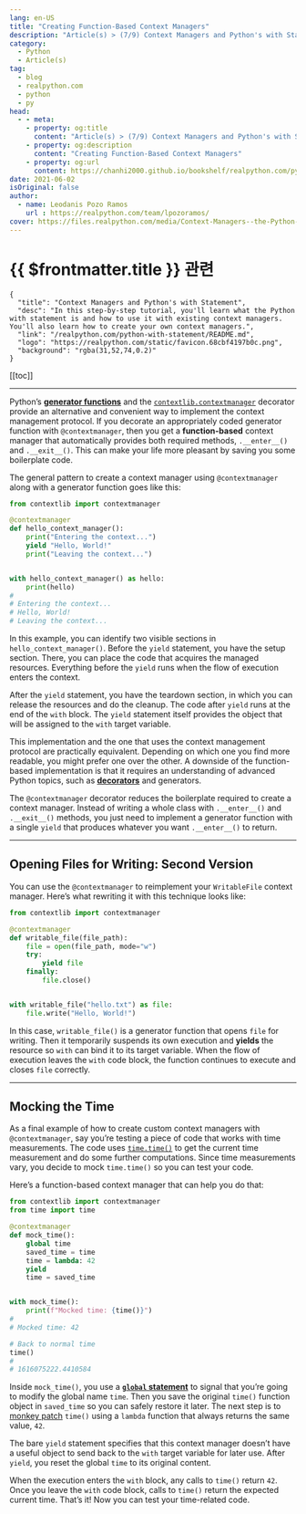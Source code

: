 ```yaml
---
lang: en-US
title: "Creating Function-Based Context Managers"
description: "Article(s) > (7/9) Context Managers and Python's with Statement"
category:
  - Python
  - Article(s)
tag:
  - blog
  - realpython.com
  - python
  - py
head:
  - - meta:
    - property: og:title
      content: "Article(s) > (7/9) Context Managers and Python's with Statement"
    - property: og:description
      content: "Creating Function-Based Context Managers"
    - property: og:url
      content: https://chanhi2000.github.io/bookshelf/realpython.com/python-with-statement/creating-function-based-context-managers.html
date: 2021-06-02
isOriginal: false
author:
  - name: Leodanis Pozo Ramos
    url : https://realpython.com/team/lpozoramos/
cover: https://files.realpython.com/media/Context-Managers--the-Python-with-Statement_Watermarked.3774ffbe2514.jpg
---
```


# {{ $frontmatter.title }} 관련

```component VPCard
{
  "title": "Context Managers and Python's with Statement",
  "desc": "In this step-by-step tutorial, you'll learn what the Python with statement is and how to use it with existing context managers. You'll also learn how to create your own context managers.",
  "link": "/realpython.com/python-with-statement/README.md",
  "logo": "https://realpython.com/static/favicon.68cbf4197b0c.png",
  "background": "rgba(31,52,74,0.2)"
}
```

[[toc]]

---

<SiteInfo
  name="Context Managers and Python's with Statement"
  desc="In this step-by-step tutorial, you'll learn what the Python with statement is and how to use it with existing context managers. You'll also learn how to create your own context managers."
  url="https://realpython.com/python-with-statement#creating-function-based-context-managers"
  logo="https://realpython.com/static/favicon.68cbf4197b0c.png"
  preview="https://files.realpython.com/media/Context-Managers--the-Python-with-Statement_Watermarked.3774ffbe2514.jpg"/>

Python’s [**generator functions**](/realpython.com/introduction-to-python-generators.md) and the [<FontIcon icon="fa-brands fa-python"/>`contextlib.contextmanager`](https://docs.python.org/3/library/contextlib.html#contextlib.contextmanager) decorator provide an alternative and convenient way to implement the context management protocol. If you decorate an appropriately coded generator function with `@contextmanager`, then you get a **function-based** context manager that automatically provides both required methods, `.__enter__()` and `.__exit__()`. This can make your life more pleasant by saving you some boilerplate code.

The general pattern to create a context manager using `@contextmanager` along with a generator function goes like this:

```py
from contextlib import contextmanager

@contextmanager
def hello_context_manager():
    print("Entering the context...")
    yield "Hello, World!"
    print("Leaving the context...")


with hello_context_manager() as hello:
    print(hello)
# 
# Entering the context...
# Hello, World!
# Leaving the context...
```

In this example, you can identify two visible sections in `hello_context_manager()`. Before the `yield` statement, you have the setup section. There, you can place the code that acquires the managed resources. Everything before the `yield` runs when the flow of execution enters the context.

After the `yield` statement, you have the teardown section, in which you can release the resources and do the cleanup. The code after `yield` runs at the end of the `with` block. The `yield` statement itself provides the object that will be assigned to the `with` target variable.

This implementation and the one that uses the context management protocol are practically equivalent. Depending on which one you find more readable, you might prefer one over the other. A downside of the function-based implementation is that it requires an understanding of advanced Python topics, such as [**decorators**](/realpython.com/primer-on-python-decorators.md) and generators.

The `@contextmanager` decorator reduces the boilerplate required to create a context manager. Instead of writing a whole class with `.__enter__()` and `.__exit__()` methods, you just need to implement a generator function with a single `yield` that produces whatever you want `.__enter__()` to return.

---

## Opening Files for Writing: Second Version

You can use the `@contextmanager` to reimplement your `WritableFile` context manager. Here’s what rewriting it with this technique looks like:

```py :collapsed-lines
from contextlib import contextmanager

@contextmanager
def writable_file(file_path):
    file = open(file_path, mode="w")
    try:
        yield file
    finally:
        file.close()


with writable_file("hello.txt") as file:
    file.write("Hello, World!")

```

In this case, `writable_file()` is a generator function that opens `file` for writing. Then it temporarily suspends its own execution and **yields** the resource so `with` can bind it to its target variable. When the flow of execution leaves the `with` code block, the function continues to execute and closes `file` correctly.

---

## Mocking the Time

As a final example of how to create custom context managers with `@contextmanager`, say you’re testing a piece of code that works with time measurements. The code uses [<FontIcon icon="fa-brands fa-python"/>`time.time()`](https://docs.python.org/3/library/time.html#time.time) to get the current time measurement and do some further computations. Since time measurements vary, you decide to mock `time.time()` so you can test your code.

Here’s a function-based context manager that can help you do that:

```py
from contextlib import contextmanager
from time import time

@contextmanager
def mock_time():
    global time
    saved_time = time
    time = lambda: 42
    yield
    time = saved_time


with mock_time():
    print(f"Mocked time: {time()}")
# 
# Mocked time: 42

# Back to normal time
time()
#
# 1616075222.4410584
```

Inside `mock_time()`, you use a [**`global` statement**](/realpython.com/python-scope-legb-rule.md#the-global-statement) to signal that you’re going to modify the global name `time`. Then you save the original `time()` function object in `saved_time` so you can safely restore it later. The next step is to [<FontIcon icon="fa-brands fa-wikipedia-w"/>monkey patch](https://en.wikipedia.org/wiki/Monkey_patch) `time()` using a `lambda` function that always returns the same value, `42`.

The bare `yield` statement specifies that this context manager doesn’t have a useful object to send back to the `with` target variable for later use. After `yield`, you reset the global `time` to its original content.

When the execution enters the `with` block, any calls to `time()` return `42`. Once you leave the `with` code block, calls to `time()` return the expected current time. That’s it! Now you can test your time-related code.
